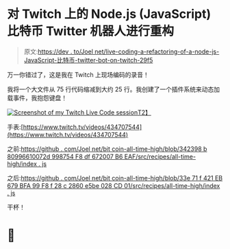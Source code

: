 # 对 Twitch 上的 Node.js (JavaScript)比特币 Twitter 机器人进行重构

> 原文:[https://dev . to/Joel net/live-coding-a-refactoring-of-a-node-js-JavaScript-比特币-twitter-bot-on-twitch-29f5](https://dev.to/joelnet/live-coding-a-refactoring-of-a-node-js-javascript-bitcoin-twitter-bot-on-twitch-29f5)

万一你错过了，这是我在 Twitch 上现场编码的录音！

我将一个大文件从 75 行代码缩减到大约 25 行。我创建了一个插件系统来动态加载事件，我抱怨键盘！

[![Screenshot of my Twitch Live Code session](../Images/c51762a7b094159b5b828e6c22e4e73c.png)T2】](https://www.twitch.tv/videos/434707544)

手表:[https://www.twitch.tv/videos/434707544](https://www.twitch.tv/videos/434707544)

之前:[https://github . com/Joel net/bit coin-all-time-high/blob/342398 b 80996610072d 998754 F8 df 672007 B6 EAF/src/recipes/all-time-high/index . js](https://github.com/joelnet/bitcoin-all-time-high/blob/342398b80996610072d998754f8df672007b6eaf/src/recipes/all-time-high/index.js)

之后:[https://github . com/Joel net/bit coin-all-time-high/blob/33e 71 f 421 EB 679 BFA 99 F8 f 28 c 2860 e5be 028 CD 01/src/recipes/all-time-high/index . js](https://github.com/joelnet/bitcoin-all-time-high/blob/33e71f421eb679bfa99f8f28c2860e5be028cd01/src/recipes/all-time-high/index.js)

干杯！

# [](#)🍻